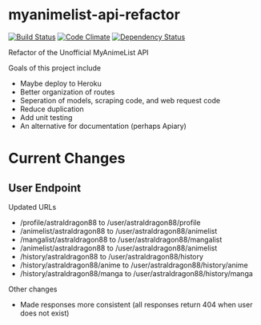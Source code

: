 myanimelist-api-refactor
========================

[![Build Status](https://secure.travis-ci.org/astraldragon/myanimelist-api-refactor.png)](https://travis-ci.org/astraldragon/myanimelist-api-refactor)
[![Code Climate](https://codeclimate.com/github/astraldragon/myanimelist-api-refactor.png)](https://codeclimate.com/github/astraldragon/myanimelist-api-refactor)
[![Dependency Status](https://gemnasium.com/astraldragon/myanimelist-api-refactor.png)](https://gemnasium.com/astraldragon/myanimelist-api-refactor)

Refactor of the Unofficial MyAnimeList API

Goals of this project include

- Maybe deploy to Heroku
- Better organization of routes
- Seperation of models, scraping code, and web request code
- Reduce duplication
- Add unit testing
- An alternative for documentation (perhaps Apiary)

Current Changes
===============

User Endpoint
-------------

Updated URLs

- /profile/astraldragon88 to /user/astraldragon88/profile
- /animelist/astraldragon88 to /user/astraldragon88/animelist
- /mangalist/astraldragon88 to /user/astraldragon88/mangalist
- /animelist/astraldragon88 to /user/astraldragon88/animelist
- /history/astraldragon88 to /user/astraldragon88/history
- /history/astraldragon88/anime to /user/astraldragon88/history/anime
- /history/astraldragon88/manga to /user/astraldragon88/history/manga

Other changes

- Made responses more consistent (all responses return 404 when user does not exist)